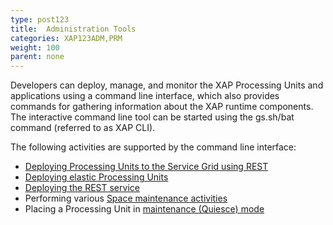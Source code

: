 ```yaml
---
type: post123
title:  Administration Tools
categories: XAP123ADM,PRM
weight: 100
parent: none
---
```



Developers can deploy, manage, and monitor the XAP Processing Units and applications using a command line interface, which also provides commands for gathering information about the XAP runtime components. The interactive command line tool can be started using the gs.sh/bat command (referred to as XAP CLI).

The following activities are supported by the command line interface:

- [Deploying Processing Units to the Service Grid using REST](./deploy-rest.html)
- [Deploying elastic Processing Units](./elastic-deploy-command-line-interface.html)
- [Deploying the REST service](./rest-deploy-command-line-interface.html)
- Performing various [Space maintenance activities](./space-gigaspaces-cli.html)
- Placing a Processing Unit in [maintenance (Quiesce) mode](./quiesce-command-line-interface.html)



